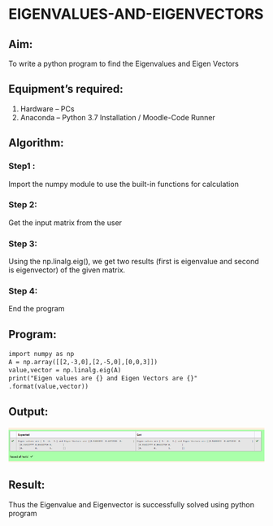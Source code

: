 # EIGENVALUES-AND-EIGENVECTORS
## Aim:
To write a python program to find the Eigenvalues and Eigen Vectors
## Equipment’s required:
1. 	Hardware – PCs
2. 	Anaconda – Python 3.7 Installation / Moodle-Code Runner
## Algorithm:
### Step1 :
Import the numpy module to use the built-in functions for calculation
### Step 2: 
Get the input matrix from the user
### Step 3:
Using the np.linalg.eig(),  we get two results (first is eigenvalue and second is eigenvector) of the given matrix.
### Step 4: 
End the program 

## Program:
~~~
import numpy as np
A = np.array([[2,-3,0],[2,-5,0],[0,0,3]])
value,vector = np.linalg.eig(A)
print("Eigen values are {} and Eigen Vectors are {}" .format(value,vector))
~~~

## Output:
![output](eigon.png)
## Result:
Thus the Eigenvalue and Eigenvector is successfully solved using python program
